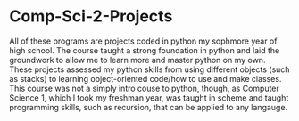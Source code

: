 # Comp-Sci-2-Projects
All of these programs are projects coded in python my sophmore year of high school.
The course taught a strong foundation in python and laid the groundwork to allow me
to learn more and master python on my own. These projects assessed my python skills
from using different objects (such as stacks) to learning object-oriented code/how
to use and make classes. This course was not a simply intro couse to python, though,
as Computer Science 1, which I took my freshman year, was taught in scheme and 
taught programming skills, such as recursion, that can be applied to any langauge. 
